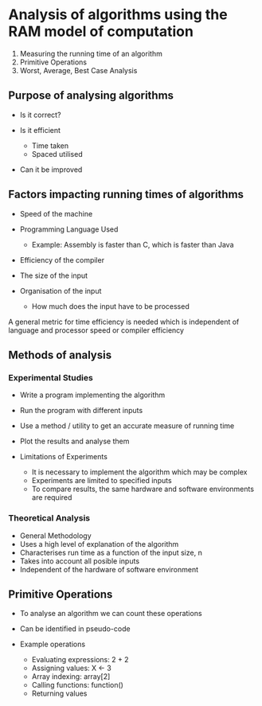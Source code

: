 # Analysis of algorithms using the RAM model of computation

1. Measuring the running time of an algorithm
2. Primitive Operations
3. Worst, Average, Best Case Analysis


## Purpose of analysing algorithms

- Is it correct? 

- Is it efficient
	- Time taken
	- Spaced utilised

- Can it be improved

## Factors impacting running times of algorithms

- Speed of the machine

- Programming Language Used
	- Example: Assembly is faster than C, which is faster than Java

- Efficiency of the compiler

- The size of the input

- Organisation of the input
	- How much does the input have to be processed

A general metric for time efficiency is needed which is independent of language and processor speed or compiler efficiency

## Methods of analysis

### Experimental Studies

- Write a program implementing the algorithm
- Run the program with different inputs
- Use a method / utility to get an accurate measure of running time
- Plot the results and analyse them

- Limitations of Experiments
	- It is necessary to implement the algorithm which may be complex
	- Experiments are limited to specified inputs
	- To compare results, the same hardware and software environments are required

### Theoretical Analysis

- General Methodology
- Uses a high level of explanation of the algorithm
- Characterises run time as a function of the input size, n
- Takes into account all posible inputs
- Independent of the hardware of software environment

## Primitive Operations

- To analyse an algorithm we can count these operations
- Can be identified in pseudo-code

- Example operations
	- Evaluating expressions: 2 + 2
	- Assigning values: X <- 3
	- Array indexing: array[2]
	- Calling functions: function()
	- Returning values











	
	
	
	
	
	
	
	
	
	
	
	
	
	
	
	
	
	
	
	
	
	
	
	
	
	
	
	
	
	
